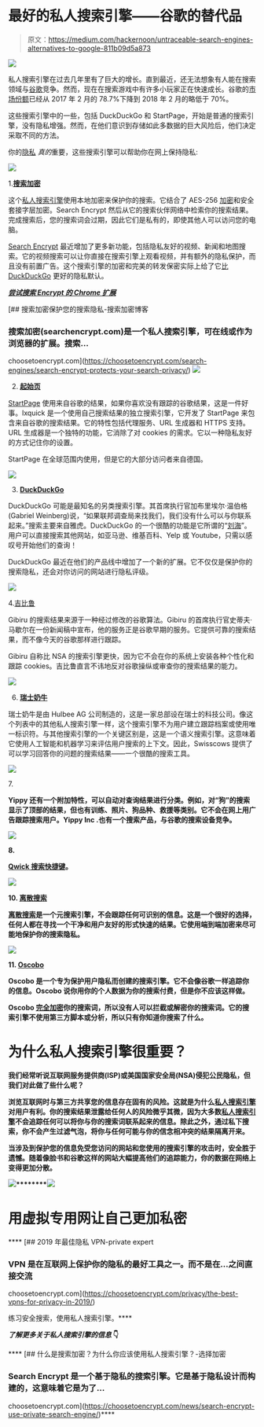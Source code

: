 # 最好的私人搜索引擎——谷歌的替代品

> 原文：<https://medium.com/hackernoon/untraceable-search-engines-alternatives-to-google-811b09d5a873>

![](img/e9fb906e3371d361f8d059e0ae373680.png)

私人搜索引擎在过去几年里有了巨大的增长。直到最近，还无法想象有人能在搜索领域与[谷歌](https://hackernoon.com/tagged/google)竞争。然而，现在在搜索游戏中有许多小玩家正在快速成长。谷歌的[市场份额](https://netmarketshare.com/search-engine-market-share.aspx?options=%7B%22filter%22%3A%7B%22%24and%22%3A%5B%7B%22deviceType%22%3A%7B%22%24in%22%3A%5B%22Desktop%2Flaptop%22%5D%7D%7D%5D%7D%2C%22dateLabel%22%3A%22Custom%22%2C%22attributes%22%3A%22share%22%2C%22group%22%3A%22searchEngine%22%2C%22sort%22%3A%7B%22share%22%3A-1%7D%2C%22id%22%3A%22searchEnginesDesktop%22%2C%22dateInterval%22%3A%22Monthly%22%2C%22dateStart%22%3A%222016-05%22%2C%22dateEnd%22%3A%222018-01%22%2C%22segments%22%3A%22-1000%22%7D)已经从 2017 年 2 月的 78.7%下降到 2018 年 2 月的略低于 70%。

这些搜索引擎中的一些，包括 DuckDuckGo 和 StartPage，开始是普通的搜索引擎，没有隐私增强。然而，在他们意识到存储如此多数据的巨大风险后，他们决定采取不同的方法。

你的[隐私](https://hackernoon.com/tagged/privacy) *真的*重要，这些搜索引擎可以帮助你在网上保持隐私:

![](img/d3bea8feeff118f34ef526d306c2d1ac.png)

1.[**搜索加密**](https://www.searchencrypt.com)

这个[私人搜索引擎](https://choosetoencrypt.com/search-engines/private-search-engines-a-complete-guide/)使用本地加密来保护你的搜索。它结合了 AES-256 [加密](https://choosetoencrypt.com/tech/why-you-should-choose-to-encrypt-everything/)和安全套接字层加密。Search Encrypt 然后从它的搜索伙伴网络中检索你的搜索结果。完成搜索后，您的搜索词会过期，因此它们是私有的，即使其他人可以访问您的电脑。

[Search Encrypt](https://twitter.com/SearchEncrypt) 最近增加了更多新功能，包括隐私友好的视频、新闻和地图搜索。它的视频搜索可以让你直接在搜索引擎上观看视频，并有额外的隐私保护，而且没有前置广告。这个搜索引擎的加密和完美的转发保密实际上给了它[比 DuckDuckGo](https://choosetoencrypt.com/news/search-encrypt-has-better-privacy-by-default-than-duckduckgo/) 更好的隐私默认。

[***尝试搜索 Encrypt 的 Chrome 扩展***](https://chrome.google.com/webstore/detail/search-encrypt-a-private/oodblefojaocanejnikhhjcglbaelpbp?hl=en)

[](https://choosetoencrypt.com/search-engines/search-encrypt-protects-your-search-privacy/) [## 搜索加密保护您的搜索隐私-搜索加密博客

### 搜索加密(searchencrypt.com)是一个私人搜索引擎，可在线或作为浏览器的扩展。搜索…

choosetoencrypt.com](https://choosetoencrypt.com/search-engines/search-encrypt-protects-your-search-privacy/) ![](img/c292c3e28dda57a66b3264f401fabcaa.png)

2. [**起始页**](http://www.startpage.com)

[StartPage](https://www.startpage.com) 使用来自谷歌的结果，如果你喜欢没有跟踪的谷歌结果，这是一件好事。Ixquick 是一个使用自己搜索结果的独立搜索引擎，它开发了 StartPage 来包含来自谷歌的搜索结果。它的特性包括代理服务、URL 生成器和 HTTPS 支持。URL 生成器是一个独特的功能，它消除了对 cookies 的需求。它以一种隐私友好的方式记住你的设置。

StartPage 在全球范围内使用，但是它的大部分访问者来自德国。

![](img/3e22ffc1a918daa29e1f706abcb01142.png)

3. [**DuckDuckGo**](http://duckduckgo.com)

DuckDuckGo 可能是最知名的另类搜索引擎。其首席执行官加布里埃尔·温伯格(Gabriel Weinberg)说，“如果联邦调查局来找我们，我们没有什么可以与你联系起来。”搜索主要来自雅虎。DuckDuckGo 的一个很酷的功能是它所谓的“[刘海](https://duckduckgo.com/bang)”。用户可以直接搜索其他网站，如亚马逊、维基百科、Yelp 或 Youtube，只需以感叹号开始他们的查询！

DuckDuckGo 最近在他们的产品线中增加了一个新的扩展。它不仅仅是保护你的搜索隐私，还会对你访问的网站进行隐私评级。

![](img/254c6cb817f4a3e84f6f13dbe6cf33b1.png)

4.[吉比鲁 ](http://gibiru.com/)

Gibiru 的搜索结果来源于一种经过修改的谷歌算法。Gibiru 的首席执行官史蒂夫·马歇尔在一份新闻稿中宣布，他的服务正是谷歌早期的服务。它提供可靠的搜索结果，而不像今天的谷歌那样进行跟踪。

Gibiru 自称比 NSA 的搜索引擎更快，因为它不会在你的系统上安装各种个性化和跟踪 cookies。吉比鲁直言不讳地反对谷歌操纵或审查你的搜索结果的能力。

![](img/9a3a64ff088e409a81617e5635efead8.png)

6. [**瑞士奶牛**](https://swisscows.com/)

瑞士奶牛是由 Hulbee AG 公司制造的，这是一家总部设在瑞士的科技公司。像这个列表中的其他私人搜索引擎一样，这个搜索引擎不为用户建立跟踪档案或使用唯一标识符。与其他搜索引擎的一个关键区别是，这是一个语义搜索引擎。这意味着它使用人工智能和机器学习来评估用户搜索的上下文。因此，Swisscows 提供了可以学习回答你的问题的搜索结果——一个很酷的搜索工具。

![](img/a21796add5eb87d41c4cc4fdb87440b8.png)

7.[](https://yippy.com/)

**Yippy 还有一个附加特性，可以自动对查询结果进行分类。例如，对“狗”的搜索显示了顶部的结果，但也有训练、照片、狗品种、救援等类别。它不会在网上用广告跟踪搜索用户。Yippy Inc .也有一个搜索产品，与谷歌的搜索设备竞争。**

**![](img/2f3ece2253c9678b87298641eed8acc1.png)**

**8.[](https://www.bitclave.com)**

****[Qwick 搜索快捷键](https://medium.com/u/c0c7de89192c#help_details)。****

****![](img/9bce19adad17e69e12dd2dbb590478cb.png)****

****10. [**离散搜索**](https://www.discretesearch.com/)****

****[离散搜索](/discrete-search/about-discrete-search-the-private-search-engine-befb9df25b56)是一个元搜索引擎，不会跟踪任何可识别的信息。这是一个很好的选择，任何人都在寻找一个干净和用户友好的形式快速的结果。它使用端到端加密来尽可能地保护你的搜索隐私。****

****![](img/2615ca31115fba82fe7eb39c7a43fca6.png)****

****11. [**Oscobo**](https://www.oscobo.com/)****

****Oscobo 是一个专为保护用户隐私而创建的搜索引擎。它不会像谷歌一样追踪你的信息。Oscobo 说你用你的个人数据为你的搜索付费，但是你不应该这样做。****

****Oscobo [完全加密](https://choosetoencrypt.com/privacy/how-search-engines-encrypt-your-data/)你的搜索词，所以没有人可以拦截或解密你的搜索词。它的搜索引擎不使用第三方脚本或分析，所以只有你知道你搜索了什么。****

# ****为什么私人搜索引擎很重要？****

****我们经常听说互联网服务提供商(ISP)或美国国家安全局(NSA)侵犯公民隐私，但我们对此做了些什么呢？****

****浏览互联网时与第三方共享您的信息存在固有的风险。这就是为什么[私人搜索引擎](https://choosetoencrypt.com/news/search-encrypt-use-private-search-engine/)对用户有利。你的搜索结果泄露给任何人的风险微乎其微，因为大多数[私人搜索引擎](https://choosetoencrypt.com/search-engines/private-search-engines-a-complete-guide/)不会追踪任何可以将你与你的搜索词联系起来的信息。除此之外，通过私下搜索，你不会产生过滤气泡，将你与任何可能与你的信念相冲突的结果隔离开来。****

****当涉及到保护您的信息免受您访问的网站和您使用的搜索引擎的攻击时，安全胜于遗憾。随着像脸书和谷歌这样的网站大幅提高他们的追踪能力，你的数据在网络上变得更加分散。****

****[![](img/369c47f55bb7fc6bf3c9eecb5012076d.png)](https://www.facebook.com/sharer/sharer.php?u=https%3A//hackernoon.com/untraceable-search-engines-alternatives-to-google-811b09d5a873)********[![](img/499eaff0a68dbf808087e8e20413316a.png)](https://twitter.com/home?status=https%3A//hackernoon.com/untraceable-search-engines-alternatives-to-google-811b09d5a873)****

# ****用虚拟专用网让自己更加私密****

****[](https://choosetoencrypt.com/privacy/the-best-vpns-for-privacy-in-2019/) [## 2019 年最佳隐私 VPN-private expert

### VPN 是在互联网上保护你的隐私的最好工具之一。而不是在…之间直接交流

choosetoencrypt.com](https://choosetoencrypt.com/privacy/the-best-vpns-for-privacy-in-2019/) 

练习安全搜索，使用私人搜索引擎。**** 

*******了解更多关于私人搜索引擎的信息*** 👇****

****[](https://choosetoencrypt.com/news/search-encrypt-use-private-search-engine/) [## 什么是搜索加密？为什么你应该使用私人搜索引擎？-选择加密

### Search Encrypt 是一个基于隐私的搜索引擎。它是基于隐私设计而构建的，这意味着它是为了…

choosetoencrypt.com](https://choosetoencrypt.com/news/search-encrypt-use-private-search-engine/)****